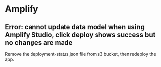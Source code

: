 # Amplify

## Error: cannot update data model when using Amplify Studio, click deploy shows success but no changes are made

Remove the deployment-status.json file from s3 bucket, then redeploy the app.